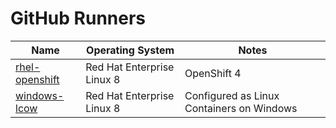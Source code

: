 # GitHub Runners

| Name | Operating System | Notes
|---  |--- |---
| [rhel-openshift](./rhel-openshift) | Red Hat Enterprise Linux 8 | OpenShift 4
| [windows-lcow](./windows-lcow) | Red Hat Enterprise Linux 8 | Configured as Linux Containers on Windows